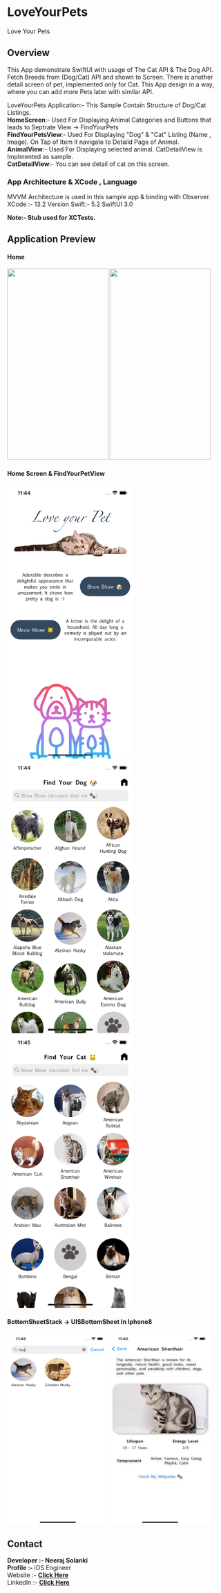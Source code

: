 # LoveYourPets
Love Your Pets

## Overview
This App demonstrate SwiftUI with usage of The Cat API & The Dog API.
Fetch Breeds from (Dog/Cat) API and shown to Screen. There is another detail screen of pet, implemented only for Cat.
This App design in a way, where you can add more Pets later with similar API.


LoveYourPets Application:- This Sample Contain Structure of Dog/Cat Listings. </Br>
<b>HomeScreen</b>:- Used For Displaying Animal Categories and Buttons that leads to Septrate View -> FindYourPets<br> 
<b>FindYourPetsView</b>:- Used For Displaying "Dog" & "Cat" Listing (Name , Image). On Tap of Item it navigate to Detaild Page of Animal.<br> 
<b>AnimalView</b>:- Used For Displaying selected animal. CatDetailView is Implmented as sample.<br> 
<b> CatDetailView</b>:- You can see detail of cat on this screen. <br>



### App Architecture & XCode , Language
MVVM Architecture is used in this sample app & binding with Observer. 
XCode :- 13.2 Version
Swift:- 5.2
SwiftUI 3.0

<b>Note<b>:- Stub used for XCTests.

## Application Preview

#### Home
<img src="/Read%20File/0.gif" width="233.6" height="442.4"> <img src="/Read%20File/1.gif" width="233.6" height="442.4"> 

#### Home Screen & FindYourPetView
<img src="/Read%20File/Home.png" width="292" height="632.6"> <img src="/Read%20File/Dog.png" width="292" height="632.6"> <img src="/Read%20File/Cat.png" width="292" height="632.6">

#### BottomSheetStack -> UISBottomSheet In Iphone8
<img src="/Read%20File/DogSearch.png" width="233.6" height="442.4">
<img src="/Read%20File/CatDetail.png" width="233.6" height="442.4">


## Contact
<b>Developer :- </b> Neeraj Solanki </br>
</b>Profile :- </b>  iOS Engineer </br>
</b>Website :- <b> <a href="https//www.neerajsolanki.xyz">Click Here</a> </br>
</b>LinkedIn :- <b> <a href="https://www.linkedin.com/in/neerajsolanki/">Click Here</a>

